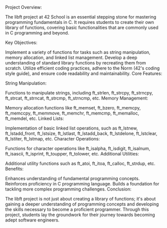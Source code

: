 Project Overview:

The libft project at 42 School is an essential stepping stone for mastering programming fundamentals in C. It requires students to create their own library of functions, covering basic functionalities that are commonly used in C programming and beyond.

Key Objectives:

Implement a variety of functions for tasks such as string manipulation, memory allocation, and linked list management.
Develop a deep understanding of standard library functions by recreating them from scratch.
Utilize efficient coding practices, adhere to the Norm (42's coding style guide), and ensure code readability and maintainability.
Core Features:

String Manipulation:

Functions to manipulate strings, including ft_strlen, ft_strcpy, ft_strncpy, ft_strcat, ft_strncat, ft_strcmp, ft_strncmp, etc.
Memory Management:

Memory allocation functions like ft_memset, ft_bzero, ft_memcpy, ft_memccpy, ft_memmove, ft_memchr, ft_memcmp, ft_memalloc, ft_memdel, etc.
Linked Lists:

Implementation of basic linked list operations, such as ft_lstnew, ft_lstadd_front, ft_lstsize, ft_lstlast, ft_lstadd_back, ft_lstdelone, ft_lstclear, ft_lstiter, ft_lstmap, etc.
Character Operations:

Functions for character operations like ft_isalpha, ft_isdigit, ft_isalnum, ft_isascii, ft_isprint, ft_toupper, ft_tolower, etc.
Additional Utilities:

Additional utility functions such as ft_atoi, ft_itoa, ft_calloc, ft_strdup, etc.
Benefits:

Enhances understanding of fundamental programming concepts.
Reinforces proficiency in C programming language.
Builds a foundation for tackling more complex programming challenges.
Conclusion:

The libft project is not just about creating a library of functions; it's about gaining a deeper understanding of programming concepts and developing the skills necessary to become a proficient programmer. Through this project, students lay the groundwork for their journey towards becoming adept software engineers.
